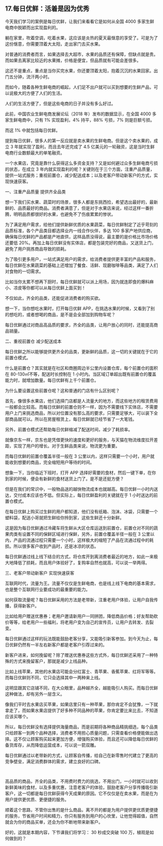 ## 17.每日优鲜：活着是因为优秀
今天我们学习的案例是每日优鲜，让我们来看看它是如何从全国 4000 多家生鲜电商中脱颖而出实现盈利的。


躺在家里，吹着空调，吃着水果，这应该是炎热的夏天最惬意的享受了。可是为了这份惬意，你需要顶着大太阳，走出家门去买水果。


对普通的消费者而言，如果选择去大超市，水果的品质还有保障，但缺点就是贵。而如果去离家比较近的水果摊，价格是便宜，但品质就有可能会差很多。


这还不是重点，重点是当你买完水果，你还要顶着太阳，抱着沉沉的水果回家。出门五分钟，流汗两小时。


而如今，随着各种生鲜电商的崛起，人们足不出户就可以买到想要的生鲜产品，可以说极大的方便了人们的生活。


人们的生活方便了，但是这些电商的日子并没有多么好过。


此前，中国农业生鲜电商发展论坛（2018 年）发布的数据显示，在全国 4000 多家生鲜电商中，只有 1% 实现盈利，4% 持平，88% 亏损，7% 则是巨额亏损。


而这 1% 中就包括每日优鲜。


提到每日优鲜，很多人的第一反应就是卖水果的生鲜电商。但是这个卖水果的，成立 3 年就实现了盈利，而且去年还完成了 4.5 亿美元的一轮融资，这是当时生鲜电商行业数额最大的单笔融资。


一个水果店，究竟是靠什么获得这么多资金支持？又是如何避过众多生鲜电商亏损的状态，在成立 3 年内就实现盈利的呢？关键则在于三个方面，注重产品质量，提供一站式服务；重视前置仓，减少配送成本；以及老客户带动新客户的方式，实现快速获客。


一、注重产品质量 提供齐全品类


想一下我们买水果、蔬菜时的场景，很多人都是东挑西捡，希望选出最好的，最新鲜的、品质最好的商品。消费者满意了，但是对于水果店来说，经过这样一番折腾，明明品质都很好的水果，也避免不了伤痕累累的惨状。


为了满足用户需求，给他们提供新鲜优质的水果蔬菜，每日优鲜制定了近乎苛刻的品质标准，各个产品类目都选择业内一线合作伙伴，多达 100 多家产地供应商，确保每日优鲜的产品都是产地直供，这样品质没得说，最主要的是价格比市场价格还要低 20%。再加上每日优鲜没有实体店，都是包装完好的商品，又送货上门，避免了用户挑拣商品导致的损耗。


为了吸引更多用户，一站式满足用户的需求，给消费者提供更丰富的产品和服务，每日优鲜在水果蔬菜的基础上还增加了餐食、活鲜、现磨咖啡等品类，满足了人们对食物的一切需求。


比如当你太累不想再下厨时，每日优鲜就可以派上用场，因为就连即食的爆料麻小、凉皮等你都可以从每日优鲜上面买到！


不仅如此，齐全的品类，还能促进消费者的购买欲。


想一下，当你想吃水果时，打开每日优鲜 APP，在挑选水果的时候，又看到了别的想吃的，或者想喝的商品，是不是会全部加到购物车呢？


每日优鲜通过对商品高品质的要求，齐全的品类，让用户放心的同时，还能提高商品销量。


二、重视前置仓 减少配送成本


每日优鲜之所以能够提供更齐全的品类，更新鲜的品质，这一切的关键就在于它的前置仓模式。


什么是前置仓？其实就是在社区和商圈周边半公里内设置仓库，每个前置仓的面积在 80-130㎡不等，配送时长控制在 1 小时内。当区域订单超出既有前置仓的覆盖能力时，就增加数量。每日优鲜有上千个前置仓。


为什么要设置这些前置仓呢？这和普通的门店有什么区别呢？


首先，像很多水果店，他们选择门店都是人流量大的地方，而这些地方的租赁费用一般都会比较高。而每日优鲜的前置仓则不一样，因为不需要线下实体店，不需要用户上门来挑选商品，所以对位置没有那么高的要求，只需要足够大，可以装下全部商品就可以。所以在房屋租赁上，每日优鲜就已经节省了一大笔钱。


另外，前置仓模式还帮助每日优鲜缩减了配送时间，减少了耗损率。


就像京东一样，京东也是凭借更快的速度和更好的服务，与天猫在物流维度拉开差距，实现了用户的增长。对于生鲜品类来说，物流更为重要。


而每日优鲜的前置仓覆盖半径一般在 3 公里以内，这样只需要一个小时，用户就能收到想要的商品，完全缩短用户等待的时间。


想象一下，当你临近下班时，打开 APP 选择好需要的食材，然后一键下单，在你到家的时候，便会有新鲜的食材送货上门了。是不是还挺方便？


但是在我们的常识中，一般物品送的越快物流成本也就越高。每日优鲜一小时内送达，交付成本应该也不低。但实际上，每日优鲜盈利的关键就在于 1 小时送达的前置仓模式。


在每日优鲜上购买过生鲜的用户都知道，他们没有纸箱、泡沫、冰袋，只需要一个塑料袋，配送小哥就把生鲜给你拎到家，这些生鲜还十分新鲜。


这是因为每日优鲜通过冷藏车将生鲜从大区仓库运送到前置仓，前置仓对不同的蔬果肉类有设置不同的保鲜区域进行保鲜，另外，前置仓覆盖半径一般在 3 公里以内，产品的流通过程只需要一个小时，这样极大的缩短了产品在流通过程中的耗损。所以很多客户收到产品时，还是冰凉的状态。


每日优鲜通过线上线下结合的方式，将仓库开到离消费者最近的地方，如此一来极大地降低了损耗，而且用户体验好了，复购率自然也就高，可以说一举两得。


三、老客户带动新客户 实现快速获客


互联网时代，流量为王。流量不仅仅是生鲜电商，也是线上线下电商的基本需求，也是整个互联网行业要成功的最重要的能力。


如何获取流量呢？每日优鲜采用的方法是老带新，注重老用户体验，让用户自我传播，获得新客户。


比如给用户赠送优惠券；老用户邀请新用户一同拼团，降低商品价格；好友帮助砍价等等，给老用户一些福利，将老用户变为自己的宣传员，让用户去转发、去裂变。


每日优鲜通过这样的玩法既能鼓励老客分享，又能吸引新客参加。到今天为止，每日优鲜仍然有一半左右新客户都是老客户引荐过来的。


新客户进来，如何挽留呢？除了赠送优惠券这些方式外，每日优鲜还采用了一种特殊的方式来挽留客户，那就是减少上线品种。


比如上线苹果，其他的水果店可能会分红富士、青苹果、香蕉苹果、红将军等等。而每日优鲜则不同，它只会选择其中一两种来上线。


这明显跟其它店铺不同，在大众眼里，品种越齐全，越能吸引人购买。而每日优鲜这种做法，却有另外一层含义。


像我们平时去水果店买苹果，如果店里只有一种苹果，那你肯定不会犹豫，一下就拿走了，而如果水果店提供了好多种不同品种的苹果，你肯定要比来比去，不知道应该买哪个。


所以，每日优鲜没有选择提供海量商品，而是前期将各种商品精挑细选，每个品类只给顾客一到两个品种选择，消费者不用担心质量问题，只需查看价格便能做出选择。这不仅让顾客购买起来更加方便，增强购买体验，而且还可以降低每日优鲜的备货库存，从而降低运营成本，可以说一箭双雕。


每日优鲜通过以老带新的方式，让顾客自传播，给自己在新零售时代建立了更高的竞争壁垒，满足消费群体的需求，建立良好的口碑。


 


高品质的商品，齐全的品类，不用费时费力的挑选，不用出门，一小时就可以收到新鲜美味的食材，以及多重优惠，注意老客户的体验，鼓励老客户分享传播吸引新客户，这一切都是每日优鲜获得今天成果的原因。它不仅仅是在卖水果，而是在为用户提供更优质、更便捷的服务。 


顺着这个思路，不管你出售的是什么商品，离不开的都是为用户提供更优质更便捷的服务，节省用户时间和精力，你只有服务到用户的心坎里，让他觉得超值，自然就会为你的商品买单，还会为你不断地带来新客户。


好的，这就是本期内容，下节课我们将学习： 30 秒成交突破 100 万，植观是如何做到的？

